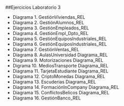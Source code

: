 ##Ejercicios Laboratorio 3

* Diagrama 1. GestiónViviendas_REL
* Diagrama 2. GestiónAlumnos_REL
* Diagrama 3. GestiónEmpleados_REL
* Diagrama 4. GestiónEmpl_Dpto_REL
* Diagrama 5. GestiónEquiposIndustriales_REL
* Diagrama 6. GestiónEquiposIndustriales_REL
* Diagrama 7. GestiónVentas_REL
* Diagrama 8. AulasUniversidad Diagrama_REL
* Diagrama 9. Motorizaciones Diagrama_REL 
* Digrama 10. MediosTransporte Diagrama_REL 
* Diagrama 11. TarjetaEstudiante Diagrama_REL
* Diagrama 12. CriptoMonedas Diagrama_REL 
* Diagrama 13. Escuderias Diagrama_REL 
* Diagrama 14. FormaciónInCompany Diagrama_REL 
* Diagrama 15. ConflictosBelicos Diagrama_REL 
* Diagrama 16. GestiónBanco_REL
